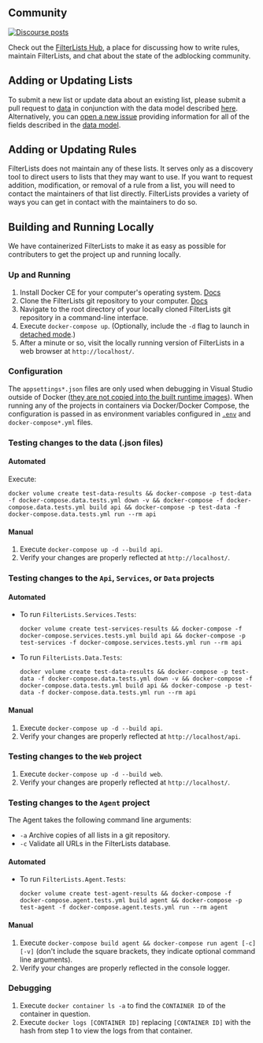 ## Community

<a href="https://hub.filterlists.com"><img alt="Discourse posts" src="https://img.shields.io/discourse/https/hub.filterlists.com/posts.svg"></a>

Check out the <a href="https://hub.filterlists.com">FilterLists Hub</a>, a place for discussing how to write rules, maintain FilterLists, and chat about the state of the adblocking community.

## Adding or Updating Lists

To submit a new list or update data about an existing list, please submit a pull request to [data](https://github.com/collinbarrett/FilterLists/tree/master/data) in conjunction with the data model described [here](https://github.com/collinbarrett/FilterLists/wiki/Data-Model_sidebar). Alternatively, you can [open a new issue](https://github.com/collinbarrett/FilterLists/issues/new) providing information for all of the fields described in the [data model](https://github.com/collinbarrett/FilterLists/wiki/Data-Model_sidebar).

## Adding or Updating Rules

FilterLists does not maintain any of these lists. It serves only as a discovery tool to direct users to lists that they may want to use. If you want to request addition, modification, or removal of a rule from a list, you will need to contact the maintainers of that list directly. FilterLists provides a variety of ways you can get in contact with the maintainers to do so.

## Building and Running Locally

We have containerized FilterLists to make it as easy as possible for contributers to get the project up and running locally.

### Up and Running

1. Install Docker CE for your computer's operating system. [Docs](https://docs.docker.com/install/)
2. Clone the FilterLists git repository to your computer. [Docs](https://help.github.com/en/articles/cloning-a-repository)
3. Navigate to the root directory of your locally cloned FilterLists git repository in a command-line interface.
4. Execute `docker-compose up`. (Optionally, include the `-d` flag to launch in [detached mode](https://docs.docker.com/compose/reference/up/).)
5. After a minute or so, visit the locally running version of FilterLists in a web browser at `http://localhost/`.

### Configuration

The `appsettings*.json` files are only used when debugging in Visual Studio outside of Docker ([they are not copied into the built runtime images](https://github.com/collinbarrett/FilterLists/blob/59a4e067b35110ebda5d5cf1e3ef96cab2fcbfe5/.dockerignore#L28)). When running any of the projects in containers via Docker/Docker Compose, the configuration is passed in as environment variables configured in [`.env`](https://github.com/collinbarrett/FilterLists/blob/master/.env) and `docker-compose*.yml` files.

### Testing changes to the data (.json files)

#### Automated

Execute:

`docker volume create test-data-results && docker-compose -p test-data -f docker-compose.data.tests.yml down -v && docker-compose -f docker-compose.data.tests.yml build api && docker-compose -p test-data -f docker-compose.data.tests.yml run --rm api`

#### Manual

1. Execute `docker-compose up -d --build api`.
2. Verify your changes are properly reflected at `http://localhost/`.

### Testing changes to the `Api`, `Services`, or `Data` projects

#### Automated

- To run `FilterLists.Services.Tests`:

  `docker volume create test-services-results && docker-compose -f docker-compose.services.tests.yml build api && docker-compose -p test-services -f docker-compose.services.tests.yml run --rm api`

- To run `FilterLists.Data.Tests`:

  `docker volume create test-data-results && docker-compose -p test-data -f docker-compose.data.tests.yml down -v && docker-compose -f docker-compose.data.tests.yml build api && docker-compose -p test-data -f docker-compose.data.tests.yml run --rm api`

#### Manual

1. Execute `docker-compose up -d --build api`.
2. Verify your changes are properly reflected at `http://localhost/api`.

### Testing changes to the `Web` project

1. Execute `docker-compose up -d --build web`.
2. Verify your changes are properly reflected at `http://localhost/`.

### Testing changes to the `Agent` project

The Agent takes the following command line arguments:

- `-a` Archive copies of all lists in a git repository.
- `-c` Validate all URLs in the FilterLists database.

#### Automated

- To run `FilterLists.Agent.Tests`:

  `docker volume create test-agent-results && docker-compose -f docker-compose.agent.tests.yml build agent && docker-compose -p test-agent -f docker-compose.agent.tests.yml run --rm agent`

#### Manual

1. Execute `docker-compose build agent && docker-compose run agent [-c] [-v]` (don't include the square brackets, they indicate optional command line arguments).
2. Verify your changes are properly reflected in the console logger.

### Debugging

1. Execute `docker container ls -a` to find the `CONTAINER ID` of the container in question.
2. Execute `docker logs [CONTAINER ID]` replacing `[CONTAINER ID]` with the hash from step 1 to view the logs from that container.